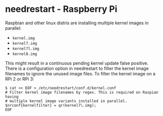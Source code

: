needrestart - Raspberry Pi
==========================

Raspbian and other linux distris are installing multiple kernel images in
parallel:

- `kernel.img`
- `kernel7.img`
- `kernel7l.img`
- `kernel8.img`

This might result in a continuous pending kernel update false positive. There
is a configuration option in needrestart to filter the kernel image filenames to
ignore the unused image files. To filter the kernel image on a RPi 2 or RPi 3:

```
$ cat << EOF > /etc/needrestart/conf.d/kernel.conf
# Filter kernel image filenames by regex. This is required on Raspian having
# multiple kernel image variants installed in parallel.
$nrconf{kernelfilter} = qr(kernel7\.img);
EOF
```
